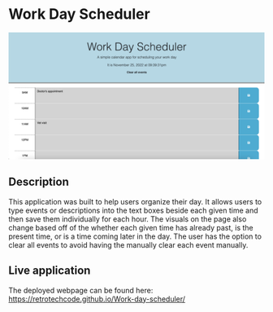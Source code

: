 # Work Day Scheduler

![The top of the webpage](./Assets/images/webpage.png)

## Description
This application was built to help users organize their day. It allows users to type events or descriptions into the text boxes beside each given time and then save them individually for each hour. The visuals on the page also change based off of the whether each given time has already past, is the present time, or is a time coming later in the day. The user has the option to clear all events to avoid having the manually clear each event manually.

## Live application
The deployed webpage can be found here: https://retrotechcode.github.io/Work-day-scheduler/